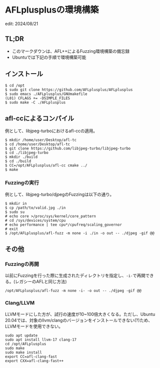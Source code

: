 # AFLplusplusの環境構築
edit: 2024/08/21

## TL;DR
- このマークダウンは、AFL++によるFuzzing環境構築の備忘録
- Ubuntuでは下記の手順で環境構築可能

## インストール
```
$ cd /opt
$ sudo git clone https://github.com/AFLplusplus/AFLplusplus
$ sudo emacs ./AFLplusplus/GNUmakefile
(L01) CFLAGS += -DSIMPLE_FILES
$ sudo make -C ./AFLplusplus
```

## afl-ccによるコンパイル
例として、libjpeg-turboにおけるafl-ccの適用。
```
$ mkdir /home/user/Desktop/afl-tc
$ cd /home/user/Desktop/afl-tc
$ git clone https://github.com/libjpeg-turbo/libjpeg-turbo
$ cd ./libjpeg-turbo
$ mkdir ./build
$ cd ./build
$ CC=/opt/AFLplusplus/afl-cc cmake ../
$ make
```

### Fuzzingの実行
例として、libjpeg-turbo/djpegのFuzzingは以下の通り。
```
$ mkdir in
$ cp /path/to/valid.jpg ./in
$ sudo su
# echo core >/proc/sys/kernel/core_pattern
# cd /sys/devices/system/cpu
# echo performance | tee cpu*/cpufreq/scaling_governor
# exit
$ /opt/AFLplusplus/afl-fuzz -m none -i ./in -o out -- ./djpeg -gif @@
```

## その他
### Fuzzingの再開
以前にFuzzingを行った際に生成されたディレクトリを指定し、`-i-`で再開できる。(レガシーのAFLと同じ方法)
```
/opt/AFLplusplus/afl-fuzz -m none -i- -o out -- ./djpeg -gif @@
```

### Clang/LLVM
LLVMモードにした方が、試行の速度が10~100倍大きくなる。ただし、Ubuntu 20.04では、対象のllvm/clangのバージョンをインストールできない(?)ため、LLVMモードを使用できない。
```
sudo apt update
sudo apt install llvm-17 clang-17
cd /opt/AFLplusplus
sudo make
sudo make install
export CC=afl-clang-fast
export CXX=afl-clang-fast++
```

